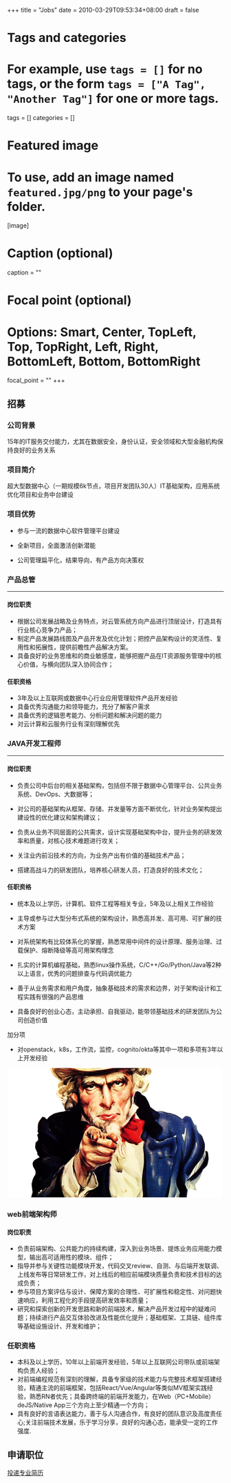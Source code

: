 +++
title = "Jobs"
date = 2010-03-29T09:53:34+08:00
draft = false

# Tags and categories
# For example, use `tags = []` for no tags, or the form `tags = ["A Tag", "Another Tag"]` for one or more tags.
tags = []
categories = []

# Featured image
# To use, add an image named `featured.jpg/png` to your page's folder. 
[image]
  # Caption (optional)
  caption = ""

  # Focal point (optional)
  # Options: Smart, Center, TopLeft, Top, TopRight, Left, Right, BottomLeft, Bottom, BottomRight
  focal_point = ""
+++


## 招募


### 公司背景

15年的IT服务交付能力，尤其在数据安全，身份认证，安全领域和大型金融机构保持良好的业务关系

### 项目简介

超大型数据中心（一期规模6k节点，项目开发团队30人）IT基础架构，应用系统优化项目和业务中台建设

### 项目优势

- 参与一流的数据中心软件管理平台建设

- 全新项目，全面激活创新潜能

- 公司管理扁平化，结果导向，有产品方向决策权

### 产品总管

---

#### 岗位职责


- 根据公司发展战略及业务特点，对云管系统方向产品进行顶层设计，打造具有行业核心竞争力产品；
- 制定产品发展路线图及产品开发及优化计划；把控产品架构设计的灵活性、复用性和拓展性，提供前瞻性产品解决方案。
- 具备良好的业务思维和的商业敏感度，能够把握产品在IT资源服务管理中的核心价值，与横向团队深入协同合作； 
 
  
#### 任职资格 

- 3年及以上互联网或数据中心行业应用管理软件产品开发经验 
- 具备优秀沟通能力和领导能力，充分了解客户需求 
- 具备优秀的逻辑思考能力、分析问题和解决问题的能力
- 对云计算和云服务行业有深刻理解优先
 


### JAVA开发工程师

---


#### 岗位职责

- 负责公司中后台的相关基础架构，包括但不限于数据中心管理平台、公共业务系统、DevOps、大数据等； 

- 对公司的基础架构从框架、存储、并发量等方面不断优化，针对业务架构提出建设性的优化建议和架构建议； 

- 负责从业务不同层面的公共需求，设计实现基础架构中台，提升业务的研发效率和质量，对核心技术难题进行攻关； 

- 关注业内前沿技术的方向，为业务产出有价值的基础技术产品； 

- 搭建高战斗力的研发团队，培养核心研发人员，打造良好的技术文化；   


#### 任职资格

- 统本及以上学历，计算机、软件工程等相关专业，5年及以上相关工作经验

- 主导或参与过大型分布式系统的架构设计，熟悉高并发、高可用、可扩展的技术方案

- 对系统架构有比较体系化的掌握，熟悉常用中间件的设计原理、服务治理、过载保护、熔断降级等高可用架构理念

- 扎实的计算机编程基础，熟悉linux操作系统，C/C++/Go/Python/Java等2种以上语言，优秀的问题排查与代码调优能力

- 善于从业务需求和用户角度，抽象基础技术的需求和边界，对于架构设计和工程实践有很强的产品思维 

- 具备良好的创业心态，主动承担、自我驱动，能带领基础技术的研发团队为公司创造价值

加分项

- 对openstack，k8s，工作流，监控，cognito/okta等其中一项和多项有3年以上开发经验


![](/img/post/you-are-wanted.jpg)


### web前端架构师

#### 岗位职责

- 负责前端架构、公共能力的持续构建，深入到业务场景、提炼业务应用能力模型，输出高可适用性的模块、组件；
- 指导并参与关键性功能模块开发，代码交叉review、自测、与后端开发联调、上线发布等日常研发工作，对上线后的相应前端模块质量负责和技术目标的达成负责；
- 参与项目方案评估与设计、保障方案的合理性、可扩展性和稳定性、对问题快速响应，利用工程化的手段提高研发效率和质量；
- 研究和探索创新的开发思路和新的前端技术，解决产品开发过程中的疑难问题；持续进行产品交互体验改进及性能优化提升；基础框架、工具链、组件库等基础设施设计、开发和维护；

### 任职资格

- 本科及以上学历，10年以上前端开发经验，5年以上互联网公司带队或前端架构负责人经验；
- 对前端编程规范有深刻的理解，具备专家级的技术能力与完整技术框架搭建经验，精通主流的前端框架，包括React/Vue/Angular等类似MV框架实践经验，熟悉RN者优先；具备跨终端的前端开发能力，在Web（PC+Mobile）deJS/Native App三个方向上至少精通一个方向；
-  具有良好的言语表达能力，善于与人沟通合作，有良好的团队意识及高度责任心;关注前端技术发展，乐于学习分享，良好的沟通心态，能承受一定的工作强度.


## 申请职位

[投递专业简历](mailto:fn@wubigo.com)
